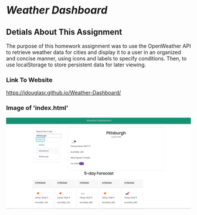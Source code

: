 # __*Weather Dashboard*__

## __Detials About This Assignment__
The purpose of this homework assignment was to use the OpenWeather API to retrieve weather data for cities and display it to a user in an organized and concise manner, using icons and labels to specify conditions.  Then, to use localStorage to store persistent data for later viewing.

### __Link To Website__
https://jdouglasr.github.io/Weather-Dashboard/

### __Image of 'index.html'__
![index.html](/img/weather-dashboard.png)
